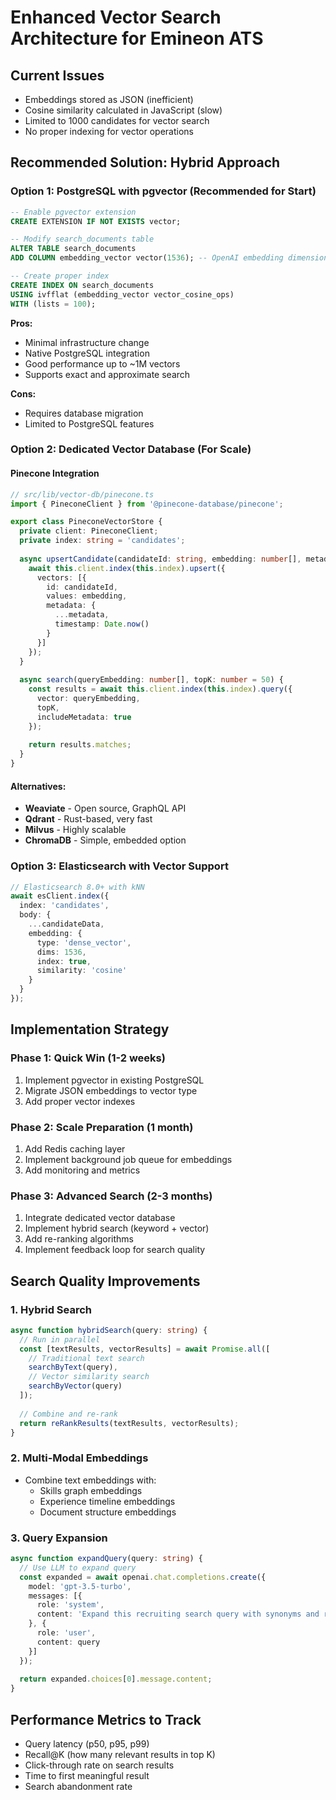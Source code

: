 # Enhanced Vector Search Architecture for Emineon ATS

## Current Issues
- Embeddings stored as JSON (inefficient)
- Cosine similarity calculated in JavaScript (slow)
- Limited to 1000 candidates for vector search
- No proper indexing for vector operations

## Recommended Solution: Hybrid Approach

### Option 1: PostgreSQL with pgvector (Recommended for Start)
```sql
-- Enable pgvector extension
CREATE EXTENSION IF NOT EXISTS vector;

-- Modify search_documents table
ALTER TABLE search_documents 
ADD COLUMN embedding_vector vector(1536); -- OpenAI embedding dimension

-- Create proper index
CREATE INDEX ON search_documents 
USING ivfflat (embedding_vector vector_cosine_ops)
WITH (lists = 100);
```

**Pros:**
- Minimal infrastructure change
- Native PostgreSQL integration
- Good performance up to ~1M vectors
- Supports exact and approximate search

**Cons:**
- Requires database migration
- Limited to PostgreSQL features

### Option 2: Dedicated Vector Database (For Scale)

#### Pinecone Integration
```typescript
// src/lib/vector-db/pinecone.ts
import { PineconeClient } from '@pinecone-database/pinecone';

export class PineconeVectorStore {
  private client: PineconeClient;
  private index: string = 'candidates';
  
  async upsertCandidate(candidateId: string, embedding: number[], metadata: any) {
    await this.client.index(this.index).upsert({
      vectors: [{
        id: candidateId,
        values: embedding,
        metadata: {
          ...metadata,
          timestamp: Date.now()
        }
      }]
    });
  }
  
  async search(queryEmbedding: number[], topK: number = 50) {
    const results = await this.client.index(this.index).query({
      vector: queryEmbedding,
      topK,
      includeMetadata: true
    });
    
    return results.matches;
  }
}
```

#### Alternatives:
- **Weaviate** - Open source, GraphQL API
- **Qdrant** - Rust-based, very fast
- **Milvus** - Highly scalable
- **ChromaDB** - Simple, embedded option

### Option 3: Elasticsearch with Vector Support
```typescript
// Elasticsearch 8.0+ with kNN
await esClient.index({
  index: 'candidates',
  body: {
    ...candidateData,
    embedding: {
      type: 'dense_vector',
      dims: 1536,
      index: true,
      similarity: 'cosine'
    }
  }
});
```

## Implementation Strategy

### Phase 1: Quick Win (1-2 weeks)
1. Implement pgvector in existing PostgreSQL
2. Migrate JSON embeddings to vector type
3. Add proper vector indexes

### Phase 2: Scale Preparation (1 month)
1. Add Redis caching layer
2. Implement background job queue for embeddings
3. Add monitoring and metrics

### Phase 3: Advanced Search (2-3 months)
1. Integrate dedicated vector database
2. Implement hybrid search (keyword + vector)
3. Add re-ranking algorithms
4. Implement feedback loop for search quality

## Search Quality Improvements

### 1. Hybrid Search
```typescript
async function hybridSearch(query: string) {
  // Run in parallel
  const [textResults, vectorResults] = await Promise.all([
    // Traditional text search
    searchByText(query),
    // Vector similarity search
    searchByVector(query)
  ]);
  
  // Combine and re-rank
  return reRankResults(textResults, vectorResults);
}
```

### 2. Multi-Modal Embeddings
- Combine text embeddings with:
  - Skills graph embeddings
  - Experience timeline embeddings
  - Document structure embeddings

### 3. Query Expansion
```typescript
async function expandQuery(query: string) {
  // Use LLM to expand query
  const expanded = await openai.chat.completions.create({
    model: 'gpt-3.5-turbo',
    messages: [{
      role: 'system',
      content: 'Expand this recruiting search query with synonyms and related terms'
    }, {
      role: 'user',
      content: query
    }]
  });
  
  return expanded.choices[0].message.content;
}
```

## Performance Metrics to Track
- Query latency (p50, p95, p99)
- Recall@K (how many relevant results in top K)
- Click-through rate on search results
- Time to first meaningful result
- Search abandonment rate
